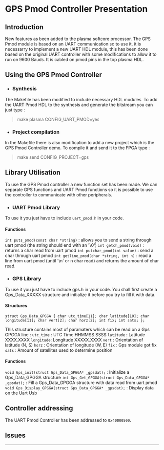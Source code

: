# GPS Pmod Controller Presentation

## Introduction

New features as been added to the plasma softcore processor. The GPS Pmod module is based on an UART communication so to use it, it is necessarry to implement a new UART HDL module, this has been done based on the original UART controller with some modifications to allow it to run on 9600 Bauds. It is cabled on pmod pins in the top plasma HDL.

## Using the GPS Pmod Controller

-   ### Synthesis
The Makefile has been modified to include necessary HDL modules. To add the UART Pmod HDL to the synthesis and generate the bitstream you can just type : 
> make plasma CONFIG_UART_PMOD=yes
- ### Project compilation
In the Makefile there is also modification to add a new project which is the GPS Pmod Controller demo. To compile it and send it to the FPGA type : 
> make send CONFIG_PROJECT=gps

## Library Utilisation

To use the GPS Pmod controller a new function set has been made. We can separate GPS functions and UART Pmod functions so it is possible to use the controller to communicate with other peripherals.

 - ### UART Pmod Library
To use it you just have to include `uart_pmod.h` in your code.
#### Functions
`int puts_pmod(const char *string)` : allows you to send a string through uart pmod (the string should end with an '\0')
`int getch_pmod(void)` : returns a char read from uart pmod
`int putchar_pmod(int value)` : send a char through uart pmod
`int getline_pmod(char *string, int n)` : read a line from uart pmod (until '\n' or n char read) and returns the amount of char read.

- ### GPS Library
To use it you just have to include gps.h in your code. You shall first create a Gps_Data_XXXXX structure and initialize it before you try to fill it with data.
#### Structures
`struct Gps_Data_GPGGA {
    char utc_time[11];
    char latitude[10];
    char longitude[11];
    char vert[2];
    char horz[2];
    int fix;
    int sats;
};`

This structure contains most of paramaters which can be read on a Gps GPGGA line :
`utc_time` : UTC Time HHMMSS.SSSS
`latitude` : Latitude XXXX.XXXX
`longitude`: Longitude XXXXX.XXXX
`vert` : Orientation of latitude (N, S)
`horz` : Orientation of longitude (W, E)
`fix` : Gps module got fix
`sats` : Amount of satellites used to determine position

#### Functions
`void Gps_init(struct Gps_Data_GPGGA* _gpsdat);` : Initialize a Gps_Data_GPGGA structure
`int Gps_Get_GPGGA(struct Gps_Data_GPGGA* _gpsdat);` : Fill a Gps_Data_GPGGA structure with data read from uart pmod
`void Gps_Display_GPGGA(struct Gps_Data_GPGGA* _gpsdat);` : Display data on the Uart Usb

## Controller addressing

The UART Pmod Controller has been addressed to `0x40000500`.

## Issues



----------

